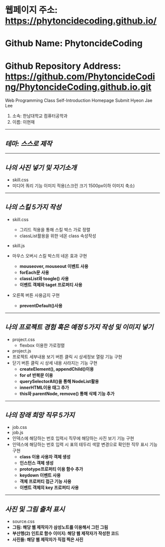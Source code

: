 # 웹페이지 주소: https://phytoncidecoding.github.io/
# Github Name: PhytoncideCoding
# Github Repository Address: https://github.com/PhytoncideCoding/PhytoncideCoding.github.io.git 
Web Programming Class Self-Introduction Homepage Submit Hyeon Jae Lee
1. 소속: 한남대학교 컴퓨터공학과
2. 이름: 이현재
---
## _테마: 스스로 제작_
---
## _나의 사진 넣기 및 자기소개_
+ skill.css
+ 미디어 쿼리 기능 이미지 적용(스크린 크기 1500px이하 이미지 축소)
---
## _나의 스킬 5가지 작성_
+ skill.css
  + 그리드 적용을 통해 스킬 박스 가로 정렬
  + classList활용을 위한 네온 class 속성작성

+ skill.js
+ 마우스 오버시 스킬 박스의 네온 효과 구현
  + __mouseover, mouseout 이벤트 사용__
  + __forEach문 사용__
  + __classList와 toogle() 사용__
  + __이벤트 객체와 taget 프로퍼티 사용__
    
+ 오른쪽 버튼 사용금지 구현
  +  __preventDefault()사용__
---
## _나의 프로젝트 경험 혹은 예정 5가지 작성 및 이미지 넣기_
+ project.css
  + flexbox 이용한 가로정렬
+ project.js
+ 프로젝트 세부내용 보기 버튼 클릭 시 상세정보 열람 기능 구현
+ 닫기 버튼 클릭 시 상세 내용 사라지는 기능 구현
  + __createElement(), appendChild()이용__
  + __for of 반복문 이용__
  + __querySelectorAll()을 통해 NodeList활용__
  + __innerHTML이용 태그 추가__
  + __this와 parentNode, remove() 통해 삭제 기능 추가__
---
## _나의 장래 희망 직무 5가지_
+ job.css
+ job.js
+ 인덱스에 해당하는 번호 입력시 직무에 해당하는 사진 보기 기능 구현
+ 인덱스에 해당하는 번호 입력 시 표의 테두리 색깔 변경으로 확인한 직무 표시 기능 구현
  + __class 이용 사용자 객체 생성__
  + __인스턴스 객체 생성__
  + __prototype프로퍼티 이용 함수 추가__
  + __keydown 이벤트 사용__
  + __객체 프로퍼티 접근 기능 사용__
  + __이벤트 객체의 key 프로퍼티 사용__
---
## _사진 및 그림 출처 표시_
+ source.css
+ __그림: 해당 웹 제작자가 삼성노트를 이용해서 그린 그림__
+ __부산헹(2) 인트로 함수 이미지: 해당 웹 제작자가 작성한 코드__
+ __사진들: 해당 웹 제작자가 직접 찍은 사진__




